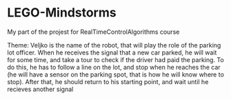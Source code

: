 # LEGO-Mindstorms
My part of the projest for RealTimeControlAlgorithms course 

Theme: Veljko is the name of the robot, that will play the role of the parking lot officer. When he receives the signal that a new
car parked, he will wait for some time, and take a tour to check if the driver had paid the parking.
To do this, he has to follow a line on the lot, and stop when he reaches the car (he will have a sensor on the parking spot, that
is how he will know where to stop). After that, he should return to his starting point, and wait until he recieves another signal

